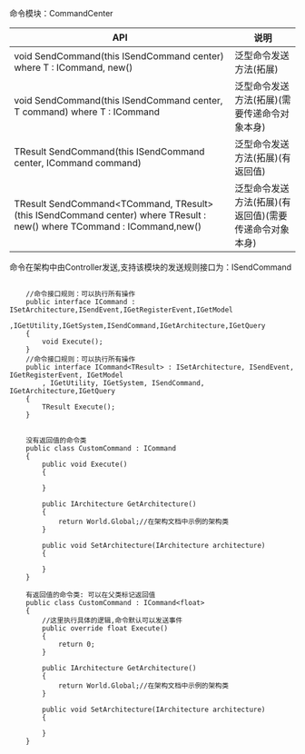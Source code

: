命令模块：CommandCenter

| API      | 说明 |
| ----------- | ----------- |
| void SendCommand<T>(this ISendCommand center) where T : ICommand, new() | 泛型命令发送方法(拓展) |
| void SendCommand<T>(this ISendCommand center, T command) where T : ICommand| 泛型命令发送方法(拓展)(需要传递命令对象本身) |
| TResult SendCommand<TResult>(this ISendCommand center, ICommand<TResult> command) | 泛型命令发送方法(拓展)(有返回值) |
| TResult SendCommand<TCommand, TResult>(this ISendCommand center) where TResult : new() where TCommand : ICommand<TResult>,new() |泛型命令发送方法(拓展)(有返回值)(需要传递命令对象本身)   |
      
命令在架构中由Controller发送,支持该模块的发送规则接口为：ISendCommand


```

    //命令接口规则：可以执行所有操作
    public interface ICommand : ISetArchitecture,ISendEvent,IGetRegisterEvent,IGetModel
        ,IGetUtility,IGetSystem,ISendCommand,IGetArchitecture,IGetQuery
    {       
        void Execute();        
    }
    //命令接口规则：可以执行所有操作
    public interface ICommand<TResult> : ISetArchitecture, ISendEvent, IGetRegisterEvent, IGetModel
        , IGetUtility, IGetSystem, ISendCommand, IGetArchitecture,IGetQuery
    {
        TResult Execute();
    }


    没有返回值的命令类
    public class CustomCommand : ICommand
    {
        public void Execute()
        {
            
        }

        public IArchitecture GetArchitecture()
        {
            return World.Global;//在架构文档中示例的架构类
        }           

        public void SetArchitecture(IArchitecture architecture)
        {
            
        }
    }

    有返回值的命令类: 可以在父类标记返回值
    public class CustomCommand : ICommand<float>
    {
        //这里执行具体的逻辑,命令默认可以发送事件
        public override float Execute()
        {
            return 0;
        }

        public IArchitecture GetArchitecture()
        {
            return World.Global;//在架构文档中示例的架构类
        }           

        public void SetArchitecture(IArchitecture architecture)
        {
            
        }
    }
   
```